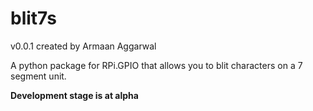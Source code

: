 # blit7s

v0.0.1 created by Armaan Aggarwal



A python package for RPi.GPIO that allows you to blit characters on a 7 segment unit.


**Development stage is at alpha**
